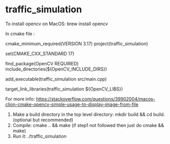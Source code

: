 # traffic_simulation

To install opencv on MacOS: 
brew install opencv

In cmake file : 

cmake_minimum_required(VERSION 3.17)
project(traffic_simulation)

set(CMAKE_CXX_STANDARD 17)

find_package(OpenCV REQUIRED)
include_directories(${OpenCV_INCLUDE_DIRS})

add_executable(traffic_simulation src/main.cpp)

target_link_libraries(traffic_simulation ${OpenCV_LIBS})


For more info: https://stackoverflow.com/questions/39902004/macos-clion-cmake-opencv-simple-usage-to-display-image-from-file

1. Make a build directory in the top level directory: mkdir build && cd build. (optional but recommended)
2. Compile: cmake .. && make (if step1 not followed then just do cmake && make)
3. Run it: ./traffic_simulation
